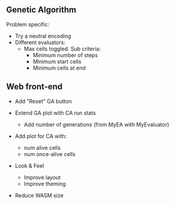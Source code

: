 Genetic Algorithm
-----------------

Problem specific:
- Try a neutral encoding
- Different evaluators:
    - Max cells toggled. Sub criteria:
        - Minimum number of steps
        - Minimum start cells
        - Minimum cells at end

Web front-end
-------------

- Add "Reset" GA button
- Extend GA plot with CA run stats
    - Add number of generations (from MyEA with MyEvaluator)
- Add plot for CA with:
    - num alive cells
    - num once-alive cells
- Look & Feel
    - Improve layout
    - Improve theming

- Reduce WASM size